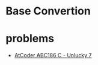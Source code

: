 # Base Convertion



# problems 
- [AtCoder ABC186 C - Unlucky 7](https://atcoder.jp/contests/abc186/tasks/abc186_c)